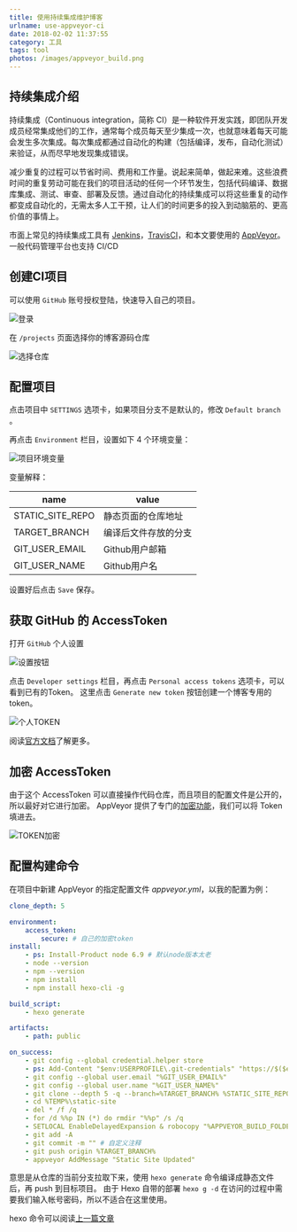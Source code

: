 ```yaml
---
title: 使用持续集成维护博客
urlname: use-appveyor-ci
date: 2018-02-02 11:37:55
category: 工具
tags: tool
photos: /images/appveyor_build.png
---
```


## 持续集成介绍

持续集成（Continuous integration，简称 CI）是一种软件开发实践，即团队开发成员经常集成他们的工作，通常每个成员每天至少集成一次，也就意味着每天可能会发生多次集成。每次集成都通过自动化的构建（包括编译，发布，自动化测试）来验证，从而尽早地发现集成错误。

减少重复的过程可以节省时间、费用和工作量。说起来简单，做起来难。这些浪费时间的重复劳动可能在我们的项目活动的任何一个环节发生，包括代码编译、数据库集成、测试、审查、部署及反馈。通过自动化的持续集成可以将这些重复的动作都变成自动化的，无需太多人工干预，让人们的时间更多的投入到动脑筋的、更高价值的事情上。

市面上常见的持续集成工具有 [Jenkins](https://jenkins.io/zh/)，[TravisCI](https://www.travis-ci.org/)，和本文要使用的 [AppVeyor](https://ci.appveyor.com)。
一般代码管理平台也支持 CI/CD

<!-- more -->

## 创建CI项目

可以使用 `GitHub` 账号授权登陆，快速导入自己的项目。

![登录](/images/appveyor_login.png)

在 `/projects` 页面选择你的博客源码仓库

![选择仓库](/images/appveyor_select_repo.png)

## 配置项目

点击项目中 `SETTINGS` 选项卡，如果项目分支不是默认的，修改 `Default branch` 。

再点击 `Environment` 栏目，设置如下 4 个环境变量：

![项目环境变量](/images/appveyor_project_env.png)

变量解释：

|name|value|
|---|---|
|STATIC_SITE_REPO|静态页面的仓库地址|
|TARGET_BRANCH|编译后文件存放的分支|
|GIT_USER_EMAIL|Github用户邮箱|
|GIT_USER_NAME|Github用户名|

设置好后点击 `Save` 保存。

## 获取 GitHub 的 AccessToken

打开 `GitHub` 个人设置

![设置按钮](/images/github_setting.png)

点击 `Developer settings` 栏目，再点击 `Personal access tokens` 选项卡，可以看到已有的Token。
这里点击 `Generate new token` 按钮创建一个博客专用的token。

![个人TOKEN](/images/github_token.png)

阅读[官方文档](https://help.github.com/articles/creating-a-personal-access-token-for-the-command-line/)了解更多。

## 加密 AccessToken

由于这个 AccessToken 可以直接操作代码仓库，而且项目的配置文件是公开的，所以最好对它进行加密。
AppVeyor 提供了专门的[加密功能](https://ci.appveyor.com/tools/encrypt)，我们可以将 Token 填进去。

![TOKEN加密](/images/appveyor_encrypt.png)

## 配置构建命令

在项目中新建 AppVeyor 的指定配置文件 *appveyor.yml*，以我的配置为例：

```yml
clone_depth: 5

environment:
    access_token:
        secure: # 自己的加密token
install:
    - ps: Install-Product node 6.9 # 默认node版本太老
    - node --version
    - npm --version
    - npm install
    - npm install hexo-cli -g

build_script:
    - hexo generate

artifacts:
    - path: public

on_success:
    - git config --global credential.helper store
    - ps: Add-Content "$env:USERPROFILE\.git-credentials" "https://$($env:access_token):x-oauth-basic@github.com`n"
    - git config --global user.email "%GIT_USER_EMAIL%"
    - git config --global user.name "%GIT_USER_NAME%"
    - git clone --depth 5 -q --branch=%TARGET_BRANCH% %STATIC_SITE_REPO% %TEMP%\static-site
    - cd %TEMP%\static-site
    - del * /f /q
    - for /d %%p IN (*) do rmdir "%%p" /s /q
    - SETLOCAL EnableDelayedExpansion & robocopy "%APPVEYOR_BUILD_FOLDER%\public" "%TEMP%\static-site" /e & IF !ERRORLEVEL! EQU 1 (exit 0) ELSE (IF !ERRORLEVEL! EQU 3 (exit 0) ELSE (exit 1))
    - git add -A
    - git commit -m "" # 自定义注释
    - git push origin %TARGET_BRANCH%
    - appveyor AddMessage "Static Site Updated"
```

意思是从仓库的当前分支拉取下来，使用 `hexo generate` 命令编译成静态文件后，再 push 到目标项目。
由于 Hexo 自带的部署 `hexo g -d` 在访问的过程中需要我们输入帐号密码，所以不适合在这里使用。

hexo 命令可以阅读[上一篇文章](use-hexo.html)

